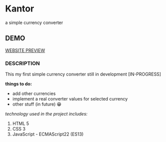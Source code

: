 # Kantor
a simple currency converter

## DEMO
[WEBSITE PREVIEW](https://tomecky1.github.io/kantor/)

### DESCRIPTION
This my first simple currency converter still in development [IN-PROGRESS]

**things to do:**
- add other currencies
- implement a real converter values for selected currency
- other stuff (in future) 😁

*technology used in the project includes:*
1. HTML 5
2. CSS 3
3. JavaScript - ECMAScript22 (ES13)
